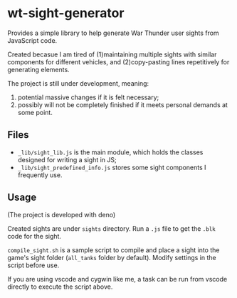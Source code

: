# wt-sight-generator

Provides a simple library to help generate War Thunder user sights from JavaScript code.

Created becasue I am tired of (1)maintaining multiple sights with similar components for different vehicles, and (2)copy-pasting lines repetitively for generating elements.

The project is still under development, meaning:
1. potential massive changes if it is felt necessary;
2. possibly will not be completely finished if it meets personal demands at some point.


## Files

- `_lib/sight_lib.js` is the main module, which holds the classes designed for writing a sight in JS;
- `_lib/sight_predefined_info.js` stores some sight components I frequently use.


## Usage

(The project is developed with deno)

Created sights are under `sights` directory. Run a `.js` file to get the `.blk` code for the sight.

`compile_sight.sh` is a sample script to compile and place a sight into the game's sight folder (`all_tanks` folder by default). Modify settings in the script before use.

If you are using vscode and cygwin like me, a task can be run from vscode directly to execute the script above.

